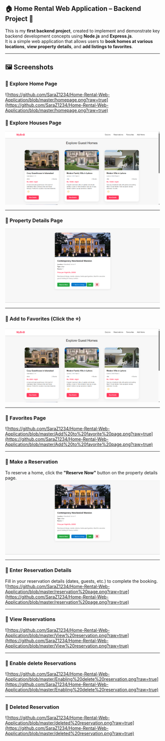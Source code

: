 ## 🏠 Home Rental Web Application – Backend Project 🚀

This is my **first backend project**, created to implement and demonstrate key backend development concepts using **Node.js** and **Express.js**.  
It is a simple web application that allows users to **book homes at various locations**, **view property details**, and **add listings to favorites**.

---

## 🖼️ Screenshots
### 🔹 Explore Home Page  
![https://github.com/SaraZ1234/Home-Rental-Web-Application/blob/master/homepage.png?raw=true](https://github.com/SaraZ1234/Home-Rental-Web-Application/blob/master/homepage.png?raw=true)
### 🔹 Explore Houses Page  
![Explore Page](https://github.com/SaraZ1234/Home-Rental-Web-Application/blob/master/explore.png?raw=true)

---

### 🔹 Property Details Page  
![Details Page](https://github.com/SaraZ1234/Home-Rental-Web-Application/blob/master/details.png?raw=true)

---

### 🔹 Add to Favorites (Click the ⭐)  
![Add to Favorites](https://github.com/SaraZ1234/Home-Rental-Web-Application/blob/master/Add%20to%20favortes%20star.png?raw=true)

---
### 🔹 Favorites Page  
![https://github.com/SaraZ1234/Home-Rental-Web-Application/blob/master/Add%20to%20favorite%20page.png?raw=true](https://github.com/SaraZ1234/Home-Rental-Web-Application/blob/master/Add%20to%20favorite%20page.png?raw=true)

---
### 🔹 Make a Reservation  
To reserve a home, click the **"Reserve Now"** button on the property details page.  
![Reserve Now](https://github.com/SaraZ1234/Home-Rental-Web-Application/blob/master/details.png?raw=true)

---

### 🔹 Enter Reservation Details  
Fill in your reservation details (dates, guests, etc.) to complete the booking.  
![https://github.com/SaraZ1234/Home-Rental-Web-Application/blob/master/reservation%20page.png?raw=true](https://github.com/SaraZ1234/Home-Rental-Web-Application/blob/master/reservation%20page.png?raw=true)

---
### 🔹 View Reservations  
![https://github.com/SaraZ1234/Home-Rental-Web-Application/blob/master/View%20reservation.png?raw=true](https://github.com/SaraZ1234/Home-Rental-Web-Application/blob/master/View%20reservation.png?raw=true)

---
### 🔹 Enable delete Reservations  
![https://github.com/SaraZ1234/Home-Rental-Web-Application/blob/master/Enabling%20delete%20reservation.png?raw=true](https://github.com/SaraZ1234/Home-Rental-Web-Application/blob/master/Enabling%20delete%20reservation.png?raw=true)

---
### 🔹 Deleted Reservation 
![https://github.com/SaraZ1234/Home-Rental-Web-Application/blob/master/deleted%20reservation.png?raw=true](https://github.com/SaraZ1234/Home-Rental-Web-Application/blob/master/deleted%20reservation.png?raw=true)
